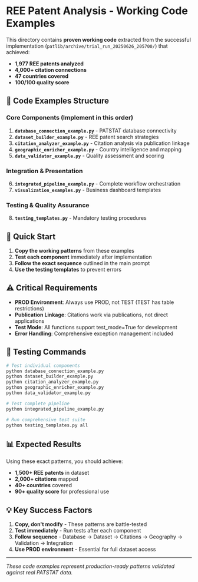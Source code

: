 # REE Patent Analysis - Working Code Examples

This directory contains **proven working code** extracted from the successful implementation (`patlib/archive/trial_run_20250626_205700/`) that achieved:
- **1,977 REE patents analyzed**
- **4,000+ citation connections**
- **47 countries covered**
- **100/100 quality score**

## 📁 Code Examples Structure

### Core Components (Implement in this order)
1. **`database_connection_example.py`** - PATSTAT database connectivity
2. **`dataset_builder_example.py`** - REE patent search strategies
3. **`citation_analyzer_example.py`** - Citation analysis via publication linkage
4. **`geographic_enricher_example.py`** - Country intelligence and mapping
5. **`data_validator_example.py`** - Quality assessment and scoring

### Integration & Presentation
6. **`integrated_pipeline_example.py`** - Complete workflow orchestration
7. **`visualization_examples.py`** - Business dashboard templates

### Testing & Quality Assurance  
8. **`testing_templates.py`** - Mandatory testing procedures

## 🚀 Quick Start

1. **Copy the working patterns** from these examples
2. **Test each component** immediately after implementation
3. **Follow the exact sequence** outlined in the main prompt
4. **Use the testing templates** to prevent errors

## ⚠️ Critical Requirements

- **PROD Environment**: Always use PROD, not TEST (TEST has table restrictions)
- **Publication Linkage**: Citations work via publications, not direct applications
- **Test Mode**: All functions support test_mode=True for development
- **Error Handling**: Comprehensive exception management included

## 🧪 Testing Commands

```bash
# Test individual components
python database_connection_example.py
python dataset_builder_example.py
python citation_analyzer_example.py
python geographic_enricher_example.py
python data_validator_example.py

# Test complete pipeline
python integrated_pipeline_example.py

# Run comprehensive test suite
python testing_templates.py all
```

## 📊 Expected Results

Using these exact patterns, you should achieve:
- **1,500+ REE patents** in dataset
- **2,000+ citations** mapped
- **40+ countries** covered
- **90+ quality score** for professional use

## 💡 Key Success Factors

1. **Copy, don't modify** - These patterns are battle-tested
2. **Test immediately** - Run tests after each component
3. **Follow sequence** - Database → Dataset → Citations → Geography → Validation → Integration
4. **Use PROD environment** - Essential for full dataset access

---

*These code examples represent production-ready patterns validated against real PATSTAT data.*